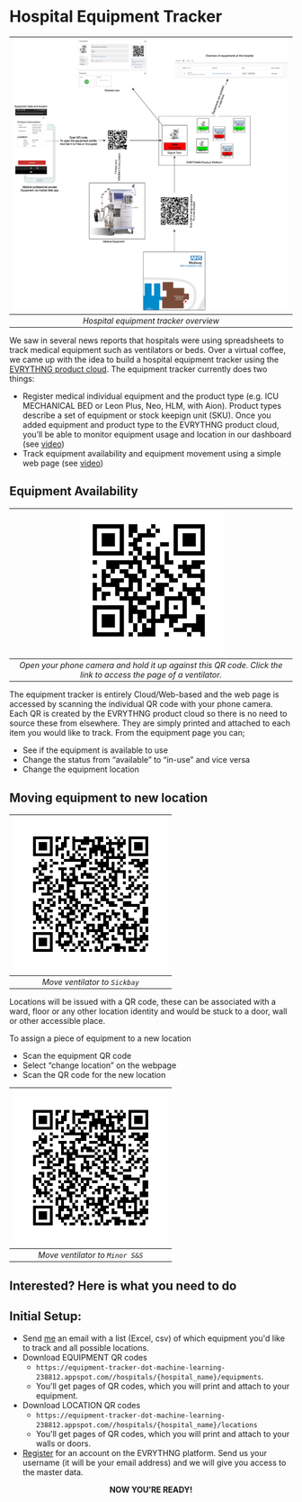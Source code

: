 # Hospital Equipment Tracker 

|![Equipment Tracker Architecture](docs/images/equipment-tracker-architecture.jpeg)|
|:--:| 
|*Hospital equipment tracker overview*|

We saw in several news reports that hospitals were using spreadsheets to track medical equipment such as ventilators or beds. Over a virtual coffee, we came up with the idea to build a hospital equipment tracker using the [EVRYTHNG product cloud](https://dashboard.evrythng.com). The equipment tracker currently does two things:

- Register medical individual equipment and the product type (e.g. ICU MECHANICAL BED or Leon Plus, Neo, HLM, with Aion). Product types describe a set of equipment or stock keepign unit (SKU). Once you added equipment and product type to the EVRYTHNG product cloud, you’ll be able to monitor equipment usage and location in our  dashboard (see [video](https://storage.googleapis.com/hospital-beds-store/docs/videos/dashboard.mov))
- Track equipment availability and equipment movement using a simple web page (see [video](https://storage.googleapis.com/hospital-beds-store/docs/videos/mobile-client.mp4))

## Equipment Availability

|![Ventilator QR code](docs/images/ventilator-qr.png)|
|:--:| 
|*Open your phone camera and hold it up against this QR code. Click the link to access the page of a ventilator.*|

The equipment tracker is entirely Cloud/Web-based and the web page is accessed by scanning the individual QR code with your phone camera. Each QR is created by the EVRYTHNG product cloud so there is no need to source these from elsewhere. They are simply printed and attached to each item you would like to track.
From the equipment page you can;

- See if the equipment is available to use
- Change the status from “available” to “in-use” and vice versa
- Change the equipment location

 ## Moving equipment to new location
 
|![Ventilator QR code](docs/images/sickbay.png)|
|:--:| 
|*Move ventilator to `Sickbay`*|

Locations will be issued with a QR code, these can be associated with a ward, floor or any other location identity and would be stuck to a door, wall or other accessible place.

To assign a piece of equipment to a new location

- Scan the equipment QR code
- Select “change location” on the webpage
- Scan the QR code for the new location

  
|![Ventilator QR code](docs/images/sickbay.png)|
|:--:| 
|*Move ventilator to `Minor S&S`*|  


  

## Interested? Here is what you need to do


## Initial Setup:

- Send [me](mailto:joel@evrythng.com)  an email with a list (Excel, csv) of which equipment you'd like to track and all possible locations. 
- Download EQUIPMENT QR codes
    - `https://equipment-tracker-dot-machine-learning-238812.appspot.com//hospitals/{hospital_name}/equipments`.
    - You'll get pages of QR codes, which you will print and attach to your equipment.
- Download LOCATION QR codes
    - `https://equipment-tracker-dot-machine-learning-238812.appspot.com//hospitals/{hospital_name}/locations`
    - You'll get pages of QR codes, which you will print and attach to your walls or doors.
- [Register](https://dashboard.evrythng.com/signup) for an account on the EVRYTHNG platform. Send us your username (it will be your email address) and we will give you access to the master data.

<div align="center" style="text-align: center;  font-weight: bold;">NOW YOU’RE READY!</div>